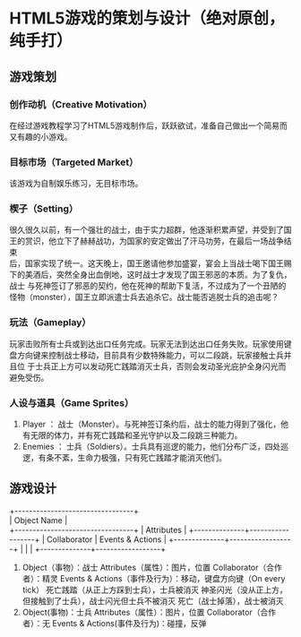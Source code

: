 # HTML5游戏的策划与设计（绝对原创，纯手打）
## 游戏策划
### 创作动机（Creative Motivation）
   在经过游戏教程学习了HTML5游戏制作后，跃跃欲试，准备自己做出一个简易而又有趣的小游戏。
### 目标市场（Targeted Market）
   该游戏为自制娱乐练习，无目标市场。
### 楔子（Setting）
   很久很久以前，有一个强壮的战士，由于实力超群，他逐渐积累声望，并受到了国王的赏识，他立下了赫赫战功，为国家的安定做出了汗马功劳，在最后一场战争结束  
   后，国家实现了统一。这天晚上，国王邀请他参加盛宴，宴会上当战士喝下国王赐下的美酒后，突然全身出血倒地，这时战士才发现了国王邪恶的本质。为了复仇，战士 
   与死神签订了邪恶的契约，他在死神的帮助下复活，不过成为了一个丑陋的怪物（monster），国王立即派遣士兵去追杀它。战士能否逃脱士兵的追击呢？   
### 玩法（Gameplay）
   玩家击败所有士兵或到达出口任务完成。玩家无法到达出口任务失败。玩家使用键盘方向键来控制战士移动，目前具有少数特殊能力，可以二段跳，玩家接触士兵并且位
   于士兵正上方可以发动死亡践踏消灭士兵，否则会发动圣光庇护全身闪光而避免受伤。
### 人设与道具（Game Sprites）
 1. Player ： 战士（Monster）。与死神签订条约后，战士的能力得到了强化，他有无限的体力，并有死亡践踏和圣光守护以及二段跳三种能力。
 2. Enemies ： 士兵（Soldiers）。士兵具有巡逻的能力，他们分布广泛，四处巡逻，有条不紊，生命力极强，只有死亡践踏才能消灭他们。
## 游戏设计
+---------------------------------+  
| Object Name                     |  
+---------------------------------+
| Attributes                      |
+--------------+------------------+
| Collaborator | Events & Actions |
+--------------+------------------+
|              |                  |
+--------------+------------------+
1. Object（事物）：战士
   Attributes（属性）：图片，位置
   Collaborator（合作者）：精灵
   Events & Actions（事件及行为）：移动，键盘方向键（On every tick）
                                 死亡践踏（从正上方踩到士兵），士兵被消灭
                                 神圣闪光（没从正上方，但接触到了士兵），战士闪光但士兵不被消灭
                                 死亡（战士掉落），战士被消灭
2. Object(事物)：士兵
   Attributes（属性）：图片，位置
   Collaborator（合作者）：无
   Events & Actions(事件及行为)：碰撞，反弹
